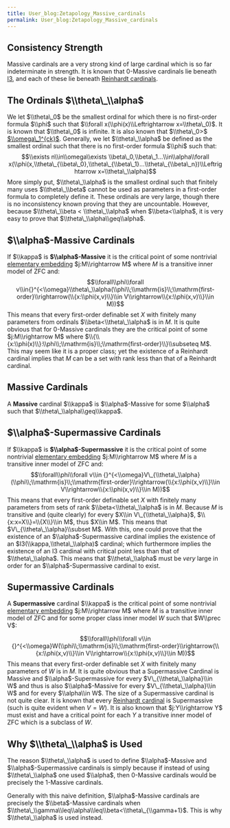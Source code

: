 ```yaml
---
title: User_blog:Zetapology_Massive_cardinals
permalink: User_blog:Zetapology_Massive_cardinals
---
```


## Consistency Strength
Massive cardinals are a very strong kind of large cardinal which is so far indeterminate in strength. It is known that $0$-Massive cardinals lie beneath [I3](I3 "I3"), and each of these lie beneath [Reinhardt cardinals](Reinhardt "Reinhardt").

## The Ordinals $\\theta\_\\alpha$
We let $\\theta\_0$ be the smallest ordinal for which there is no first-order formula $\\phi$ such that $\\forall x(\\phi(x)\\Leftrightarrow x=\\theta\_0)$. It is known that $\\theta\_0$ is infinite. It is also known that $\\theta\_0>$ [ $\\omega\_1^{ck}$](Church-Kleene_ "Church-Kleene "). Generally, we let $\\theta\_\\alpha$ be defined as the smallest ordinal such that there is no first-order formula $\\phi$ such that:
$$\\exists n\\in\\omega\\exists \\beta\_0,\\beta\_1...\\in\\alpha\\forall x(\\phi(x,\\theta\_{\\beta\_0},\\theta\_{\\beta\_1}...\\theta\_{\\beta\_n})\\Leftrightarrow x=\\theta\_\\alpha)$$
More simply put, $\\theta\_\\alpha$ is the smallest ordinal such that finitely many uses $\\theta\_\\beta$ cannot be used as parameters in a first-order formula to completely define it. These ordinals are very large, though there is no inconsistency known proving that they are uncountable. However, because $\\theta\_\\beta < \\theta\_\\alpha$ when $\\beta<\\alpha$, it is very easy to prove that $\\theta\_\\alpha\\geq\\alpha$.

## $\\alpha$-Massive Cardinals
If $\\kappa$ is **$\\alpha$-Massive** it is the critical point of some nontrivial [elementary embedding](Elementary_embedding "Elementary embedding") $j:M\\rightarrow M$ where $M$ is a transitive inner model of ZFC and:
$$\\forall\\phi\\forall v\\in{}^{<\\omega}\\theta\_\\alpha(\\phi\\;\\mathrm{is}\\;\\mathrm{first-order}\\rightarrow(\\{x:\\phi(x,v)\\}\\in V\\rightarrow\\{x:\\phi(x,v)\\}\\in M))$$
This means that every first-order definable set $X$ with finitely many parameters from ordinals $\\beta<\\theta\_\\alpha$ is in $M$. It is quite obvious that for $0$-Massive cardinals they are the critical point of some $j:M\\rightarrow M$ where $\\{\\{x:\\phi(x)\\}:\\phi\\;\\mathrm{is}\\;\\mathrm{first-order}\\}\\subseteq M$. This may seem like it is a proper class; yet the existence of a Reinhardt cardinal implies that $M$ can be a set with rank less than that of a Reinhardt cardinal.

## Massive Cardinals
A **Massive** cardinal $\\kappa$ is $\\alpha$-Massive for some $\\alpha$ such that $\\theta\_\\alpha\\geq\\kappa$.

## $\\alpha$-Supermassive Cardinals
If $\\kappa$ is **$\\alpha$-Supermassive** it is the critical point of some nontrivial [elementary embedding](Elementary_embedding "Elementary embedding") $j:M\\rightarrow M$ where $M$ is a transitive inner model of ZFC and:
$$\\forall\\phi\\forall v\\in {}^{<\\omega}V\_{\\theta\_\\alpha}(\\phi\\;\\mathrm{is}\\;\\mathrm{first-order}\\rightarrow(\\{x:\\phi(x,v)\\}\\in V\\rightarrow\\{x:\\phi(x,v)\\}\\in M))$$
This means that every first-order definable set $X$ with finitely many parameters from sets of rank $\\beta<\\theta\_\\alpha$ is in $M$. Because $M$ is transitive and (quite clearly) for every $X\\in V\_{\\theta\_\\alpha}$, $\\{x:x=X\\}=\\{X\\}\\in M$, thus $X\\in M$. This means that $V\_{\\theta\_\\alpha}\\subset M$. With this, one could prove that the existence of an $\\alpha$-Supermassive cardinal implies the existence of an $I3(\\kappa,\\theta\_\\alpha)$ cardinal; which furthermore implies the existence of an I3 cardinal with critical point less than that of $\\theta\_\\alpha$. This means that $\\theta\_\\alpha$ must be *very* large in order for an $\\alpha$-Supermassive cardinal to exist.

## Supermassive Cardinals
A **Supermassive** cardinal $\\kappa$ is the critical point of some nontrivial [elementary embedding](Elementary_embedding "Elementary embedding") $j:M\\rightarrow M$ where $M$ is a transitive inner model of ZFC and for some proper class inner model $W$ such that $W\\prec V$:

$$\\forall\\phi\\forall v\\in {}^{<\\omega}W(\\phi\\;\\mathrm{is}\\;\\mathrm{first-order}\\rightarrow(\\{x:\\phi(x,v)\\}\\in V\\rightarrow\\{x:\\phi(x,v)\\}\\in M))$$
This means that every first-order definable set $X$ with finitely many parameters of $W$ is in $M$. It is quite obvious that a Supermassive Cardinal is Massive and $\\alpha$-Supermassive for every $V\_{\\theta\_\\alpha}\\in W$ and thus is also $\\alpha$-Massive for every $V\_{\\theta\_\\alpha}\\in W$ and for every $\\alpha\\in W$. The size of a Supermassive cardinal is not quite clear. It is known that every [Reinhardt cardinal](Reinhardt "Reinhardt") is Supermassive (such is quite evident when $V=W$). It is also known that $j:Y\\rightarrow Y$ must exist and have a critical point for each $Y$ a transitive inner model of ZFC which is a subclass of $W$.

## Why $\\theta\_\\alpha$ is Used
The reason $\\theta\_\\alpha$ is used to define $\\alpha$-Massive and $\\alpha$-Supermassive cardinals is simply because if instead of using $\\theta\_\\alpha$ one used $\\alpha$, then $0$-Massive cardinals would be precisely the $1$-Massive cardinals.

Generally with this naive definition, $\\alpha$-Massive cardinals are precisely the $\\beta$-Massive cardinals when $\\theta\_\\gamma\\leq\\alpha\\leq\\beta<\\theta\_{\\gamma+1}$. This is why $\\theta\_\\alpha$ is used instead.
